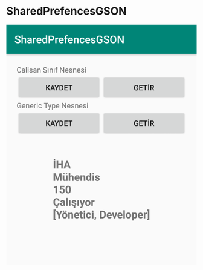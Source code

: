 # SharedPrefencesGSON

![alt text](https://github.com/ihaydinn/SharedPrefencesGSON/blob/master/gson.png)
